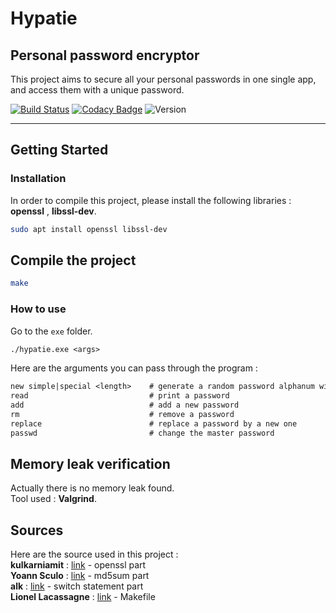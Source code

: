 # Hypatie
## Personal password encryptor
This project aims to secure all your personal passwords in one single app, and access them with a unique password.

[![Build Status](https://travis-ci.com/Kevin-Vu/hypatie.svg?branch=master)](https://travis-ci.com/Kevin-Vu/hypatie) [![Codacy Badge](https://api.codacy.com/project/badge/Grade/0dc6388459214bddbd4b39dd3b103d90)](https://www.codacy.com/app/Kevin-Vu/hypatie?utm_source=github.com&amp;utm_medium=referral&amp;utm_content=Kevin-Vu/hypatie&amp;utm_campaign=Badge_Grade) ![Version](https://img.shields.io/badge/hypatie-v1.0-blue.svg)

----

## Getting Started
### Installation
In order to compile this project, please install the following libraries : **openssl** , **libssl-dev**.
```bash
sudo apt install openssl libssl-dev
```

## Compile the project
```bash
make
```

### How to use
Go to the `exe` folder.
```txt
./hypatie.exe <args>
```
Here are the arguments you can pass through the program :
```txt
new simple|special <length>    # generate a random password alphanum with/without special characters
read                           # print a password
add                            # add a new password
rm                             # remove a password
replace                        # replace a password by a new one
passwd                         # change the master password
```

## Memory leak verification
Actually there is no memory leak found.   
Tool used : **Valgrind**.

## Sources
Here are the source used in this project :  
**kulkarniamit** : [link](https://github.com/kulkarniamit/openssl-evp-demo/blob/master/openssl_evp_demo.c) - openssl part  
**Yoann Sculo** : [link](http://www.yoannsculo.fr/faire-un-hash-md5-dun-string-en-c/) - md5sum part  
**alk** : [link](https://stackoverflow.com/questions/17984628/switch-statement-using-string-on-an-array) - switch statement part  
**Lionel Lacassagne** : [link](https://www.lip6.fr/actualite/personnes-fiche.php?ident=P1046) - Makefile
